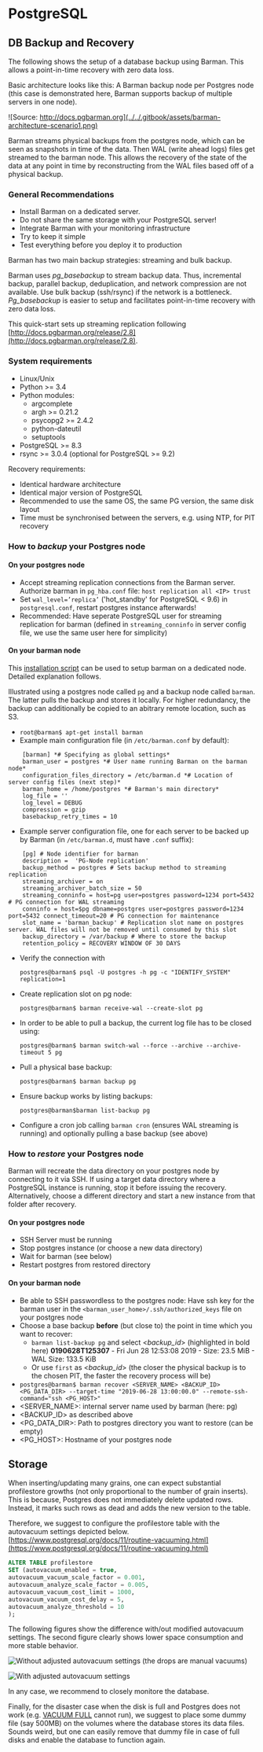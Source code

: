 # PostgreSQL

## DB Backup and Recovery

The following shows the setup of a database backup using Barman. This allows a point-in-time recovery with zero data loss.

Basic architecture looks like this: A Barman backup node per Postgres node \(this case is demonstrated here, Barman supports backup of multiple servers in one node\).

![Source: http://docs.pgbarman.org](../../.gitbook/assets/barman-architecture-scenario1.png)

Barman streams physical backups from the postgres node, which can be seen as snapshots in time of the data. Then WAL \(write ahead logs\) files get streamed to the barman node. This allows the recovery of the state of the data at any point in time by reconstructing from the WAL files based off of a physical backup.

### General Recommendations

* Install Barman on a dedicated server.
* Do not share the same storage with your PostgreSQL server!
* Integrate Barman with your monitoring infrastructure
* Try to keep it simple
* Test everything before you deploy it to production

Barman has two main backup strategies: streaming and bulk backup.

Barman uses _pg\_basebackup_ to stream backup data. Thus, incremental backup, parallel backup, deduplication, and network compression are not available. Use bulk backup \(ssh/rsync\) if the network is a bottleneck. _Pg\_basebackup_ is easier to setup and facilitates point-in-time recovery with zero data loss.

This quick-start sets up streaming replication following [http://docs.pgbarman.org/release/2.8](http://docs.pgbarman.org/release/2.8).

### System requirements

* Linux/Unix
* Python &gt;= 3.4
* Python modules:
  * argcomplete
  * argh &gt;= 0.21.2
  * psycopg2 &gt;= 2.4.2
  * python-dateutil
  * setuptools
* PostgreSQL &gt;= 8.3
* rsync &gt;= 3.0.4 \(optional for PostgreSQL &gt;= 9.2\)

Recovery requirements:

* Identical hardware architecture
* Identical major version of PostgreSQL
* Recommended to use the same OS, the same PG version, the same disk layout
* Time must be synchronised between the servers, e.g. using NTP, for PIT recovery

### How to _backup_ your Postgres node

####  On your postgres node

* Accept streaming replication connections from the Barman server. Authorize barman in `pg_hba.conf` file: `host replication all <IP> trust`
* Set `wal_level=’replica’` \('hot\_standby' for PostgreSQL &lt; 9.6\) in `postgresql.conf`, restart postgres instance afterwards!
* Recommended: Have seperate PostgreSQL user for streaming replication for barman \(defined in `streaming_conninfo` in server config file, we use the same user here for simplicity\)

#### On your barman node

This [installation script](/grnry/disaster-recovery-sandbox/blob/scrum%23266-demo-backup-server/barman/barman-setup.sh) can be used to setup barman on a dedicated node. Detailed explanation follows.

Illustrated using a postgres node called `pg` and a backup node called `barman`. The latter pulls the backup and stores it locally. For higher redundancy, the backup can additionally be copied to an abitrary remote location, such as S3.

* `root@barman$ apt-get install barman`
* Example main configuration file \(in `/etc/barman.conf` by default\):

```text
	[barman] *# Specifying as global settings*
	barman_user = postgres *# User name running Barman on the barman node*
	configuration_files_directory = /etc/barman.d *# Location of server config files (next step)*
	barman_home = /home/postgres *# Barman's main directory*
	log_file = ''
	log_level = DEBUG
	compression = gzip
	basebackup_retry_times = 10
```

* Example server configuration file, one for each server to be backed up by Barman \(in `/etc/barman.d`, must have `.conf` suffix\):

```text
	[pg] # Node identifier for barman
	description =  'PG-Node replication'
	backup_method = postgres # Sets backup method to streaming replication
	streaming_archiver = on
	streaming_archiver_batch_size = 50
	streaming_conninfo = host=pg user=postgres password=1234 port=5432 # PG connection for WAL streaming
	conninfo = host=$pg dbname=postgres user=postgres password=1234 port=5432 connect_timeout=20 # PG connection for maintenance
	slot_name = 'barman_backup' # Replication slot name on postgres server. WAL files will not be removed until consumed by this slot
	backup_directory = /var/backup # Where to store the backup
	retention_policy = RECOVERY WINDOW OF 30 DAYS
```

* Verify the connection with

  `postgres@barman$ psql -U postgres -h pg -c "IDENTIFY_SYSTEM" replication=1`

* Create replication slot on pg node:

  `postgres@barman$ barman receive-wal --create-slot pg`

* In order to be able to pull a backup, the current log file has to be closed using:

  `postgres@barman$ barman switch-wal --force --archive --archive-timeout 5 pg`

* Pull a physical base backup:

  `postgres@barman$ barman backup pg`

* Ensure backup works by listing backups:

  `postgres@barman$barman list-backup pg`

* Configure a cron job calling `barman cron` \(ensures WAL streaming is running\) and optionally pulling a base backup \(see above\)

### How to _restore_ your Postgres node

Barman will recreate the data directory on your postgres node by connecting to it via SSH. If using a target data directory where a PostgreSQL instance is running, stop it before issuing the recovery. Alternatively, choose a different directory and start a new instance from that folder after recovery.

####  On your postgres node

* SSH Server must be running
* Stop postgres instance \(or choose a new data directory\)
* Wait for barman \(see below\)
* Restart postgres from restored directory

####  On your barman node

* Be able to SSH passwordless to the postgres node: Have ssh key for the barman user in the `<barman_user_home>/.ssh/authorized_keys` file on your postgres node
* Choose a base backup **before** \(but close to\) the point in time which you want to recover:
  *  `barman list-backup pg` and select &lt;_backup\_id_&gt; \(highlighted in bold here\) **0190628T125307** - Fri Jun 28 12:53:08 2019 - Size: 23.5 MiB - WAL Size: 133.5 KiB
  * Or use `first` as &lt;_backup\_id_&gt; \(the closer the physical backup is to the chosen PIT, the faster the recovery process will be\)
*  `postgres@barman$ barman recover <SERVER_NAME> <BACKUP_ID> <PG_DATA_DIR> --target-time "2019-06-28 13:00:00.0" --remote-ssh-command="ssh <PG_HOST>"`
  * &lt;SERVER\_NAME&gt;: internal server name used by barman \(here: pg\)
  * &lt;BACKUP\_ID&gt; as described above
  * &lt;PG\_DATA\_DIR&gt;: Path to postgres directory you want to restore \(can be empty\)
  * &lt;PG\_HOST&gt;: Hostname of your postgres node

## Storage

When inserting/updating many grains, one can expect substantial profilestore growths \(not only proportional to the number of grain inserts\). This is because, Postgres does not immediately delete updated rows. Instead, it marks such rows as dead and adds the new version to the table.  

Therefore, we suggest to configure the profilestore table with the autovacuum settings depicted below. [https://www.postgresql.org/docs/11/routine-vacuuming.html](https://www.postgresql.org/docs/11/routine-vacuuming.html) 

```sql
ALTER TABLE profilestore
SET (autovacuum_enabled = true,
autovacuum_vacuum_scale_factor = 0.001,  
autovacuum_analyze_scale_factor = 0.005,
autovacuum_vacuum_cost_limit = 1000,
autovacuum_vacuum_cost_delay = 5,
autovacuum_analyze_threshold = 10
);
```

The following figures show the difference with/out modified autovacuum settings. The second figure clearly shows lower space consumption and more stable behavior.

![Without adjusted autovacuum settings \(the drops are manual vacuums\)](../../.gitbook/assets/bildschirmfoto-2019-08-06-um-16.28.11.png)

![With adjusted autovacuum settings](../../.gitbook/assets/bildschirmfoto-2019-08-06-um-16.27.41.png)

In any case, we recommend to closely monitore the database.

Finally, for the disaster case when the disk is full and Postgres does not work \(e.g. [VACUUM FULL](https://www.postgresql.org/docs/11/sql-vacuum.html) cannot run\), we suggest to place some dummy file \(say 500MB\) on the volumes where the database stores its data files. Sounds weird, but one can easily remove that dummy file in case of full disks and enable the database to function again.



